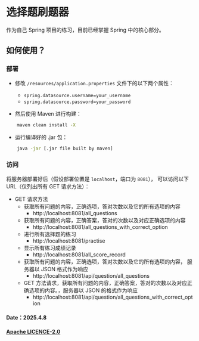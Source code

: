 # 选择题刷题器

作为自己 Spring 项目的练习，目前已经掌握 Spring 中的核心部分。

## 如何使用？

### 部署
- 修改 `/resources/application.properties` 文件下的以下两个属性：
    - `spring.datasource.username=your_username`
    - `spring.datasource.password=your_password`

- 然后使用 Maven 进行构建：
```bash
    maven clean install -X
```

- 运行编译好的 .jar 包：
```bash
    java -jar [.jar file built by maven]
```

### 访问
将服务器部署好后（假设部署位置是 `localhost`，端口为 `8081`），
可以访问以下 URL（仅列出所有 GET 请求方法）：

- GET 请求方法
  - 获取所有问题的内容，正确选项，答对次数以及它的所有选项的内容
    - http://localhost:8081/all_questions
  - 获取所有问题的内容，正确答案，答对的次数以及对应正确选项的内容
    - http://localhost:8081/all_questions_with_correct_option
  - 进行所有选择题的练习
    - http://localhost:8081/practise
  - 显示所有练习成绩记录
    - http://localhost:8081/all_score_record
  - 获取所有问题的内容，正确选项，答对次数以及它的所有选项的内容， 服务器以 JSON 格式作为响应
    - http://localhost:8081/api/question/all_questions
  - GET 方法请求，获取所有问题的内容，正确答案，答对的次数以及对应正确选项的内容。，服务器以 JSON 的格式作为响应
    - http://localhost:8081/api/question/all_questions_with_correct_option

#### Date：2025.4.8
#### [Apache LICENCE-2.0](https://www.apache.org/licenses/LICENSE-2.0)